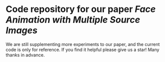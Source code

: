 # Code repository for our paper *Face Animation with Multiple Source Images*

We are still supplementing more experiments to our paper, and the current code is only for reference. If you find it helpful please give us a star! Many thanks in advance.
